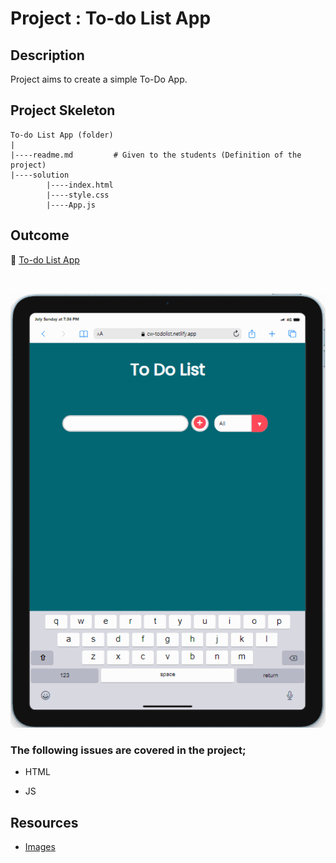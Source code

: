 # Project : To-do List App

## Description

Project aims to create a simple To-Do App.

## Project Skeleton

```
To-do List App (folder)
|
|----readme.md         # Given to the students (Definition of the project)
|----solution
        |----index.html
        |----style.css
        |----App.js
```

## Outcome

🔗 [To-do List App](https://cw-todolist.netlify.app)

<br>

![Project Snapshot](./todolist.gif)

### The following issues are covered in the project;

- HTML

- JS

## Resources

- [Images](./img/)
